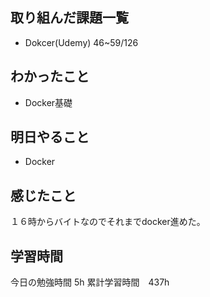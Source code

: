 ## 取り組んだ課題一覧
- Dokcer(Udemy) 46~59/126

## わかったこと
- Docker基礎

## 明日やること
- Docker

## 感じたこと
１６時からバイトなのでそれまでdocker進めた。


## 学習時間
今日の勉強時間 5h
累計学習時間　437h
